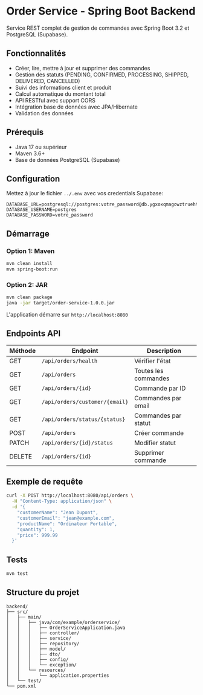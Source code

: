 # Order Service - Spring Boot Backend

Service REST complet de gestion de commandes avec Spring Boot 3.2 et PostgreSQL (Supabase).

## Fonctionnalités

- Créer, lire, mettre à jour et supprimer des commandes
- Gestion des statuts (PENDING, CONFIRMED, PROCESSING, SHIPPED, DELIVERED, CANCELLED)
- Suivi des informations client et produit
- Calcul automatique du montant total
- API RESTful avec support CORS
- Intégration base de données avec JPA/Hibernate
- Validation des données

## Prérequis

- Java 17 ou supérieur
- Maven 3.6+
- Base de données PostgreSQL (Supabase)

## Configuration

Mettez à jour le fichier `../.env` avec vos credentials Supabase:

```env
DATABASE_URL=postgresql://postgres:votre_password@db.ygxoxqmagowztruehtgi.supabase.co:5432/postgres
DATABASE_USERNAME=postgres
DATABASE_PASSWORD=votre_password
```

## Démarrage

### Option 1: Maven

```bash
mvn clean install
mvn spring-boot:run
```

### Option 2: JAR

```bash
mvn clean package
java -jar target/order-service-1.0.0.jar
```

L'application démarre sur `http://localhost:8080`

## Endpoints API

| Méthode | Endpoint | Description |
|---------|----------|-------------|
| GET | `/api/orders/health` | Vérifier l'état |
| GET | `/api/orders` | Toutes les commandes |
| GET | `/api/orders/{id}` | Commande par ID |
| GET | `/api/orders/customer/{email}` | Commandes par email |
| GET | `/api/orders/status/{status}` | Commandes par statut |
| POST | `/api/orders` | Créer commande |
| PATCH | `/api/orders/{id}/status` | Modifier statut |
| DELETE | `/api/orders/{id}` | Supprimer commande |

## Exemple de requête

```bash
curl -X POST http://localhost:8080/api/orders \
  -H "Content-Type: application/json" \
  -d '{
    "customerName": "Jean Dupont",
    "customerEmail": "jean@example.com",
    "productName": "Ordinateur Portable",
    "quantity": 1,
    "price": 999.99
  }'
```

## Tests

```bash
mvn test
```

## Structure du projet

```
backend/
├── src/
│   ├── main/
│   │   ├── java/com/example/orderservice/
│   │   │   ├── OrderServiceApplication.java
│   │   │   ├── controller/
│   │   │   ├── service/
│   │   │   ├── repository/
│   │   │   ├── model/
│   │   │   ├── dto/
│   │   │   ├── config/
│   │   │   └── exception/
│   │   └── resources/
│   │       └── application.properties
│   └── test/
└── pom.xml
```
